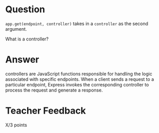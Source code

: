 # Question

`app.get(endpoint, controller)` takes in a `controller` as the second argument.

What is a controller?

# Answer

controllers are JavaScript functions responsible for handling the logic associated with specific endpoints. When a client sends a request to a particular endpoint, Express invokes the corresponding controller to process the request and generate a response.

# Teacher Feedback

X/3 points

